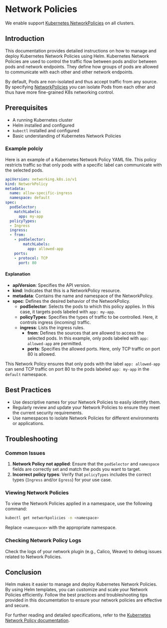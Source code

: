 # Network Policies

We enable support [Kubernetes NetworkPolicies](https://kubernetes.io/docs/concepts/services-networking/network-policies/) on all clusters.

## Introduction

This documentation provides detailed instructions on how to manage and deploy Kubernetes Network Policies using Helm. Kubernetes Network Policies are used to control the traffic flow between pods and/or between pods and network endpoints. They define how groups of pods are allowed to communicate with each other and other network endpoints.

By default, Pods are non-isolated and thus accept traffic from any source. By specifying [NetworkPolicies](https://kubernetes.io/docs/concepts/services-networking/network-policies/) you can isolate Pods from each other and thus have more fine-grained K8s networking control.

## Prerequisites

- A running Kubernetes cluster
- Helm installed and configured
- `kubectl` installed and configured
- Basic understanding of Kubernetes Network Policies

### Example polciy

Here is an example of a Kubernetes Network Policy YAML file. This policy restricts traffic so that only pods with a specific label can communicate with the selected pods.

```yaml
apiVersion: networking.k8s.io/v1
kind: NetworkPolicy
metadata:
  name: allow-specific-ingress
  namespace: default
spec:
  podSelector:
    matchLabels:
      app: my-app
  policyTypes:
  - Ingress
  ingress:
  - from:
    - podSelector:
        matchLabels:
          app: allowed-app
    ports:
    - protocol: TCP
      port: 80
```

#### Explanation

- **apiVersion**: Specifies the API version.
- **kind**: Indicates that this is a NetworkPolicy resource.
- **metadata**: Contains the name and namespace of the NetworkPolicy.
- **spec**: Defines the desired behavior of the NetworkPolicy.
  - **podSelector**: Selects the pods to which this policy applies. In this case, it targets pods labeled with `app: my-app`.
  - **policyTypes**: Specifies the types of traffic to be controlled. Here, it controls ingress (incoming) traffic.
  - **ingress**: Lists the ingress rules.
    - **from**: Defines the sources that are allowed to access the selected pods. In this example, only pods labeled with `app: allowed-app` are permitted.
    - **ports**: Specifies the allowed ports. Here, only TCP traffic on port 80 is allowed.

This Network Policy ensures that only pods with the label `app: allowed-app` can send TCP traffic on port 80 to the pods labeled `app: my-app` in the `default` namespace.

## Best Practices

- Use descriptive names for your Network Policies to easily identify them.
- Regularly review and update your Network Policies to ensure they meet the current security requirements.
- Use namespaces to isolate Network Policies for different environments or applications.

## Troubleshooting

### Common Issues

1. **Network Policy not applied**: Ensure that the `podSelector` and `namespace` fields are correctly set and match the pods you want to target.
2. **Incorrect policy types**: Verify that `policyTypes` includes the correct types (`Ingress` and/or `Egress`) for your use case.

### Viewing Network Policies

To view the Network Policies applied in a namespace, use the following command:

```sh
kubectl get networkpolicies -n <namespace>
```

Replace `<namespace>` with the appropriate namespace.

### Checking Network Policy Logs

Check the logs of your network plugin (e.g., Calico, Weave) to debug issues related to Network Policies.

## Conclusion

Helm makes it easier to manage and deploy Kubernetes Network Policies. By using Helm templates, you can customize and scale your Network Policies efficiently. Follow the best practices and troubleshooting tips provided in this documentation to ensure your network policies are effective and secure.

For further reading and detailed specifications, refer to the [Kubernetes Network Policy documentation](https://kubernetes.io/docs/concepts/services-networking/network-policies/).
